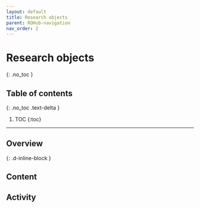```yaml
---
layout: default
title: Research objects
parent: ROHub-navigation
nav_order: 2
---
```


# Research objects
{: .no_toc }

## Table of contents
{: .no_toc .text-delta }

1. TOC
{:toc}

---

## Overview
{: .d-inline-block }


## Content

## Activity

